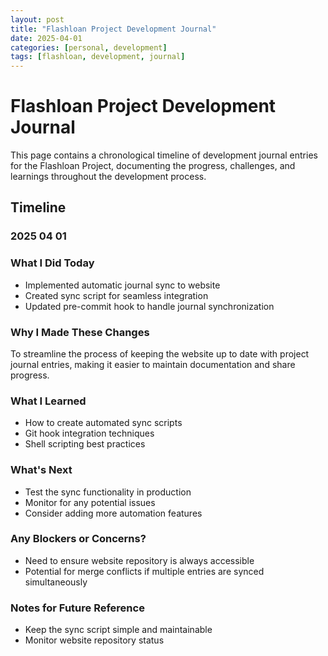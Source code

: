 ```yaml
---
layout: post
title: "Flashloan Project Development Journal"
date: 2025-04-01
categories: [personal, development]
tags: [flashloan, development, journal]
---
```


# Flashloan Project Development Journal

This page contains a chronological timeline of development journal entries for the Flashloan Project, documenting the progress, challenges, and learnings throughout the development process.

## Timeline

### 2025 04 01
  
  ### What I Did Today
  - Implemented automatic journal sync to website
  - Created sync script for seamless integration
  - Updated pre-commit hook to handle journal synchronization
  
  ### Why I Made These Changes
  To streamline the process of keeping the website up to date with project journal entries, making it easier to maintain documentation and share progress.
  
  ### What I Learned
  - How to create automated sync scripts
  - Git hook integration techniques
  - Shell scripting best practices
  
  ### What's Next
  - Test the sync functionality in production
  - Monitor for any potential issues
  - Consider adding more automation features
  
  ### Any Blockers or Concerns?
  - Need to ensure website repository is always accessible
  - Potential for merge conflicts if multiple entries are synced simultaneously
  
  ### Notes for Future Reference
  - Keep the sync script simple and maintainable
  - Monitor website repository status 
